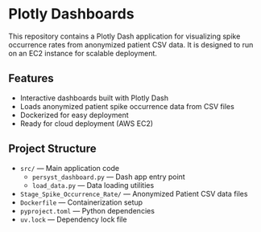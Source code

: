 
# Plotly Dashboards

This repository contains a Plotly Dash application for visualizing spike occurrence rates from anonymized patient CSV data. It is designed to run on an EC2 instance for scalable deployment.

## Features
- Interactive dashboards built with Plotly Dash
- Loads anonymized patient spike occurrence data from CSV files
- Dockerized for easy deployment
- Ready for cloud deployment (AWS EC2)

## Project Structure

- `src/` — Main application code
  - `persyst_dashboard.py` — Dash app entry point
  - `load_data.py` — Data loading utilities
- `Stage_Spike_Occurrence_Rate/` — Anonymized Patient CSV data files
- `Dockerfile` — Containerization setup
- `pyproject.toml` — Python dependencies
- `uv.lock` — Dependency lock file
